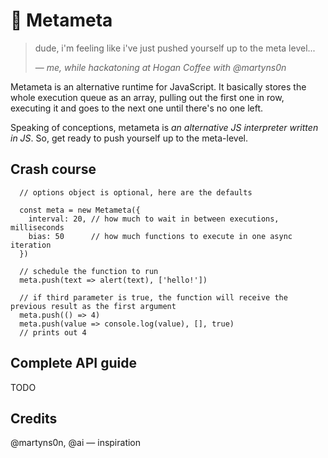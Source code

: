 # 🤔 Metameta

> dude, i'm feeling like i've just pushed yourself up to the meta level...
>
>— <cite>me, while hackatoning at Hogan Coffee with @martyns0n</cite>

Metameta is an alternative runtime for JavaScript. It basically stores the whole execution queue as an array, pulling out the first one in row, executing it and goes to the next one until there's no one left.

Speaking of conceptions, metameta is _an alternative JS interpreter written in JS_. So, get ready to push yourself up to the meta-level.


## Crash course
```JS
  // options object is optional, here are the defaults
  
  const meta = new Metameta({
    interval: 20, // how much to wait in between executions, milliseconds
    bias: 50      // how much functions to execute in one async iteration
  })
  
  // schedule the function to run
  meta.push(text => alert(text), ['hello!'])
  
  // if third parameter is true, the function will receive the previous result as the first argument
  meta.push(() => 4)
  meta.push(value => console.log(value), [], true)
  // prints out 4
```

## Complete API guide
TODO

## Credits
@martyns0n, @ai — inspiration
